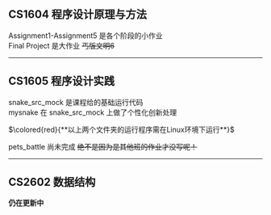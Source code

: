 ## CS1604 程序设计原理与方法

Assignment1-Assignment5 是各个阶段的小作业  
Final Project 是大作业 ~~丐版文明6~~

---

## CS1605 程序设计实践

snake_src_mock 是课程给的基础运行代码  
mysnake 在 snake_src_mock 上做了个性化创新处理

$\colored{red}{**以上两个文件夹的运行程序需在Linux环境下运行**}$

pets_battle 尚未完成 ~~绝不是因为是其他班的作业才没写呢！~~

---

## CS2602 数据结构

**仍在更新中**
